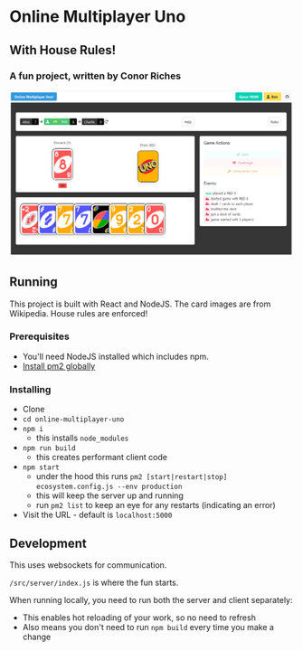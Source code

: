 # Online Multiplayer Uno

## With House Rules!

### A fun project, written by Conor Riches

![](./docs/screenshot.png)

## Running

This project is built with React and NodeJS.
The card images are from Wikipedia.
House rules are enforced!

### Prerequisites

- You'll need NodeJS installed which includes npm.
- [Install pm2 globally](https://www.npmjs.com/package/pm2)

### Installing

- Clone
- `cd online-multiplayer-uno`
- `npm i`
  - this installs `node_modules`
- `npm run build`
  - this creates performant client code
- `npm start`
  - under the hood this runs `pm2 [start|restart|stop] ecosystem.config.js --env production`
  - this will keep the server up and running
  - run `pm2 list` to keep an eye for any restarts (indicating an error)
- Visit the URL - default is `localhost:5000`

## Development

This uses websockets for communication.

`/src/server/index.js` is where the fun starts.

When running locally, you need to run both the server and client separately:

- This enables hot reloading of your work, so no need to refresh
- Also means you don't need to run `npm build` every time you make a change

